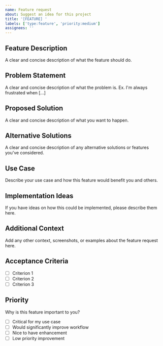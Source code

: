 ```yaml
---
name: Feature request
about: Suggest an idea for this project
title: '[FEATURE] '
labels: ['type:feature', 'priority:medium']
assignees: ''
---
```


## Feature Description
A clear and concise description of what the feature should do.

## Problem Statement
A clear and concise description of what the problem is. Ex. I'm always frustrated when [...]

## Proposed Solution
A clear and concise description of what you want to happen.

## Alternative Solutions
A clear and concise description of any alternative solutions or features you've considered.

## Use Case
Describe your use case and how this feature would benefit you and others.

## Implementation Ideas
If you have ideas on how this could be implemented, please describe them here.

## Additional Context
Add any other context, screenshots, or examples about the feature request here.

## Acceptance Criteria
- [ ] Criterion 1
- [ ] Criterion 2
- [ ] Criterion 3

## Priority
Why is this feature important to you?
- [ ] Critical for my use case
- [ ] Would significantly improve workflow
- [ ] Nice to have enhancement
- [ ] Low priority improvement